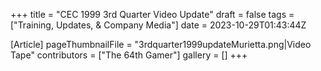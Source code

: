+++
title = "CEC 1999 3rd Quarter Video Update"
draft = false
tags = ["Training, Updates, & Company Media"]
date = 2023-10-29T01:43:44Z

[Article]
pageThumbnailFile = "3rdquarter1999updateMurietta.png|Video Tape"
contributors = ["The 64th Gamer"]
gallery = []
+++
